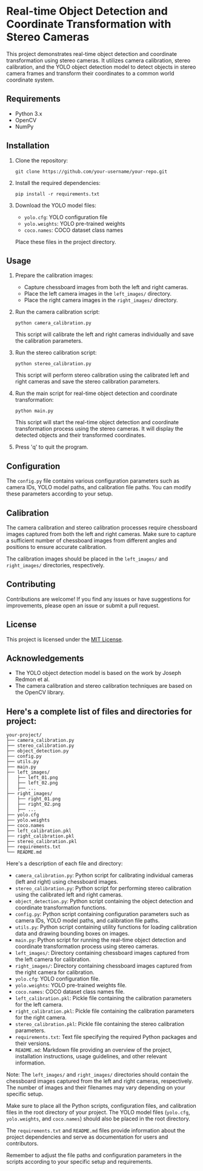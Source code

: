 
# Real-time Object Detection and Coordinate Transformation with Stereo Cameras

This project demonstrates real-time object detection and coordinate transformation using stereo cameras. It utilizes camera calibration, stereo calibration, and the YOLO object detection model to detect objects in stereo camera frames and transform their coordinates to a common world coordinate system.

## Requirements
- Python 3.x
- OpenCV
- NumPy

## Installation
1. Clone the repository:
   ```
   git clone https://github.com/your-username/your-repo.git
   ```

2. Install the required dependencies:
   ```
   pip install -r requirements.txt
   ```

3. Download the YOLO model files:
   - `yolo.cfg`: YOLO configuration file
   - `yolo.weights`: YOLO pre-trained weights
   - `coco.names`: COCO dataset class names

   Place these files in the project directory.

## Usage
1. Prepare the calibration images:
   - Capture chessboard images from both the left and right cameras.
   - Place the left camera images in the `left_images/` directory.
   - Place the right camera images in the `right_images/` directory.

2. Run the camera calibration script:
   ```
   python camera_calibration.py
   ```
   This script will calibrate the left and right cameras individually and save the calibration parameters.

3. Run the stereo calibration script:
   ```
   python stereo_calibration.py
   ```
   This script will perform stereo calibration using the calibrated left and right cameras and save the stereo calibration parameters.

4. Run the main script for real-time object detection and coordinate transformation:
   ```
   python main.py
   ```
   This script will start the real-time object detection and coordinate transformation process using the stereo cameras. It will display the detected objects and their transformed coordinates.

5. Press 'q' to quit the program.

## Configuration
The `config.py` file contains various configuration parameters such as camera IDs, YOLO model paths, and calibration file paths. You can modify these parameters according to your setup.

## Calibration
The camera calibration and stereo calibration processes require chessboard images captured from both the left and right cameras. Make sure to capture a sufficient number of chessboard images from different angles and positions to ensure accurate calibration.

The calibration images should be placed in the `left_images/` and `right_images/` directories, respectively.

## Contributing
Contributions are welcome! If you find any issues or have suggestions for improvements, please open an issue or submit a pull request.

## License
This project is licensed under the [MIT License](LICENSE).

## Acknowledgements
- The YOLO object detection model is based on the work by Joseph Redmon et al.
- The camera calibration and stereo calibration techniques are based on the OpenCV library.



## Here's a complete list of files and directories for project:

```
your-project/
├── camera_calibration.py
├── stereo_calibration.py
├── object_detection.py
├── config.py
├── utils.py
├── main.py
├── left_images/
│   ├── left_01.png
│   ├── left_02.png
│   ├── ...
├── right_images/
│   ├── right_01.png
│   ├── right_02.png
│   ├── ...
├── yolo.cfg
├── yolo.weights
├── coco.names
├── left_calibration.pkl
├── right_calibration.pkl
├── stereo_calibration.pkl
├── requirements.txt
└── README.md
```

Here's a description of each file and directory:

- `camera_calibration.py`: Python script for calibrating individual cameras (left and right) using chessboard images.
- `stereo_calibration.py`: Python script for performing stereo calibration using the calibrated left and right cameras.
- `object_detection.py`: Python script containing the object detection and coordinate transformation functions.
- `config.py`: Python script containing configuration parameters such as camera IDs, YOLO model paths, and calibration file paths.
- `utils.py`: Python script containing utility functions for loading calibration data and drawing bounding boxes on images.
- `main.py`: Python script for running the real-time object detection and coordinate transformation process using stereo cameras.
- `left_images/`: Directory containing chessboard images captured from the left camera for calibration.
- `right_images/`: Directory containing chessboard images captured from the right camera for calibration.
- `yolo.cfg`: YOLO configuration file.
- `yolo.weights`: YOLO pre-trained weights file.
- `coco.names`: COCO dataset class names file.
- `left_calibration.pkl`: Pickle file containing the calibration parameters for the left camera.
- `right_calibration.pkl`: Pickle file containing the calibration parameters for the right camera.
- `stereo_calibration.pkl`: Pickle file containing the stereo calibration parameters.
- `requirements.txt`: Text file specifying the required Python packages and their versions.
- `README.md`: Markdown file providing an overview of the project, installation instructions, usage guidelines, and other relevant information.

Note: The `left_images/` and `right_images/` directories should contain the chessboard images captured from the left and right cameras, respectively. The number of images and their filenames may vary depending on your specific setup.

Make sure to place all the Python scripts, configuration files, and calibration files in the root directory of your project. The YOLO model files (`yolo.cfg`, `yolo.weights`, and `coco.names`) should also be placed in the root directory.

The `requirements.txt` and `README.md` files provide information about the project dependencies and serve as documentation for users and contributors.

Remember to adjust the file paths and configuration parameters in the scripts according to your specific setup and requirements.
```


